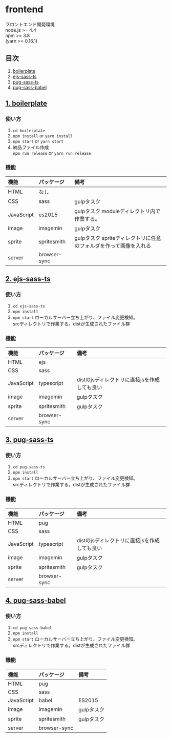# frontend
フロントエンド開発環境  
node.js >= 4.4  
npm >= 3.8  
(yarn >= 0.16.1)
## 目次
1. [boilerplate](#section01)
2. [ejs-sass-ts](#section02)
3. [pug-sass-ts](#section03)
4. [pug-sass-babel](#section04)

<a id="section01"></a>
## <a href="#section01">1. boilerplate</a>
### 使い方
1. `cd boilerplate`
2. `npm install` or `yarn install`
3. `npm start` or `yarn start`
4. 納品ファイル作成  
   `npm run release` or `yarn run release`
   
   
### 機能
|    機能     |   パッケージ   |     備考     |
|:-----------|:-------------|:------------|
| HTML       | なし         |              |
| CSS        | sass         | gulpタスク   |
| JavaScript | es2015       | gulpタスク moduleディレクトリ内で作業する。   |
| image      | imagemin     | gulpタスク   |
| sprite     | spritesmith  | gulpタスク spriteディレクトリに任意のフォルダを作って画像を入れる   |
| server     | browser-sync |             |



<a id="section02"></a>
## <a href="#section01">2. ejs-sass-ts</a>
### 使い方
1. `cd ejs-sass-ts`
2. `npm install`
3. `npm start` ローカルサーバー立ち上がり、ファイル変更検知。  
srcディレクトリで作業する。distが生成されたファイル群

### 機能
|    機能     |   パッケージ   |     備考     |
|:-----------|:-------------|:------------|
| HTML       | ejs          |              |
| CSS        | sass         |              |
| JavaScript | typescript   | distのjsディレクトリに直接jsを作成しても良い |
| image      | imagemin     | gulpタスク         |
| sprite     | spritesmith  | gulpタスク             |
| server     | browser-sync |              |

<a id="section03"></a>
## <a href="#section02">3. pug-sass-ts</a>
### 使い方
1. `cd pug-sass-ts`
2. `npm install`
3. `npm start` ローカルサーバー立ち上がり、ファイル変更検知。  
srcディレクトリで作業する。distが生成されたファイル群

### 機能
|    機能     |   パッケージ   |     備考     |
|:-----------|:-------------|:------------|
| HTML       | pug          |              |
| CSS        | sass         |              |
| JavaScript | typescript   | distのjsディレクトリに直接jsを作成しても良い |
| image      | imagemin     | gulpタスク         |
| sprite     | spritesmith  | gulpタスク             |
| server     | browser-sync |              |

<a id="section04"></a>
## <a href="#section03">4. pug-sass-babel</a>
### 使い方
1. `cd pug-sass-babel`
2. `npm install`
3. `npm start` ローカルサーバー立ち上がり、ファイル変更検知。  
srcディレクトリで作業する。distが生成されたファイル群

### 機能
|    機能     |   パッケージ   |     備考     |
|:-----------|:-------------|:------------|
| HTML       | pug          |              |
| CSS        | sass         |              |
| JavaScript | babel   | ES2015 |
| image      | imagemin     | gulpタスク         |
| sprite     | spritesmith  | gulpタスク             |
| server     | browser-sync |              |